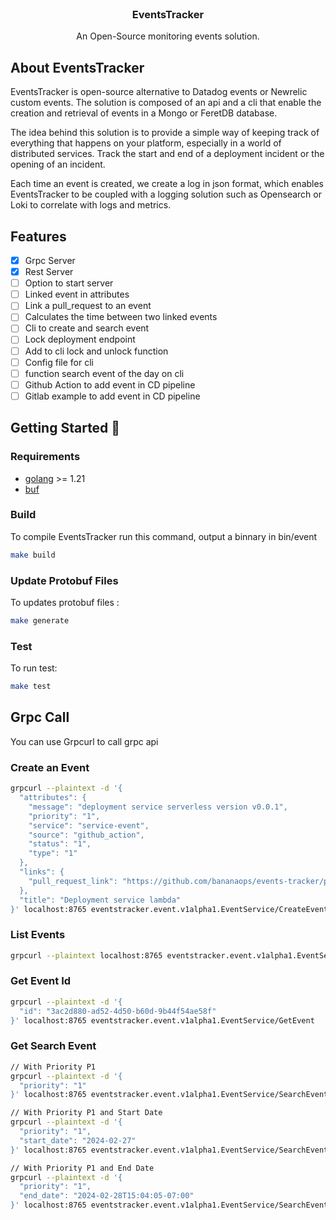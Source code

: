 <p align="center" style="margin-top: 120px">

  <h3 align="center">EventsTracker</h3>

  <p align="center">
    An Open-Source monitoring events solution.
    <br />
  </p>
</p>


## About EventsTracker 
 
EventsTracker is open-source alternative to Datadog events or Newrelic custom events. The solution is composed of an api and a cli that enable the creation and retrieval of events in a Mongo or FeretDB database.

The idea behind this solution is to provide a simple way of keeping track of everything that happens on your platform, especially in a world of distributed services. Track the start and end of a deployment incident or the opening of an incident.

Each time an event is created, we create a log in json format, which enables EventsTracker to be coupled with a logging solution such as Opensearch or Loki to correlate with logs and metrics.  

## Features

- [x] Grpc Server
- [x] Rest Server
- [ ] Option to start server
- [ ] Linked event in attributes
- [ ] Link a pull_request to an event
- [ ] Calculates the time between two linked events
- [ ] Cli to create and search event
- [ ] Lock deployment endpoint
- [ ] Add to cli lock and unlock function
- [ ] Config file for cli
- [ ] function search event of the day on cli
- [ ] Github Action to add event in CD pipeline
- [ ] Gitlab example to add event in CD pipeline

## Getting Started 🚀

### Requirements

- [golang](https://go.dev/) >= 1.21
- [buf](https://buf.build/explore)

### Build 

To compile EventsTracker run this command, output a binnary in bin/event

```bash
make build
```

### Update Protobuf Files

To updates protobuf files : 

```bash
make generate
```

### Test

To run test: 

```bash
make test
```


## Grpc Call

You can use Grpcurl to call grpc api

### Create an Event

```bash
grpcurl --plaintext -d '{
  "attributes": {
    "message": "deployment service serverless version v0.0.1",
    "priority": "1",
    "service": "service-event",
    "source": "github_action",
    "status": "1",
    "type": "1"
  },
  "links": {
    "pull_request_link": "https://github.com/bananaops/events-tracker/pull/240"
  },
  "title": "Deployment service lambda"
}' localhost:8765 eventstracker.event.v1alpha1.EventService/CreateEvent

```

### List Events

```bash
grpcurl --plaintext localhost:8765 eventstracker.event.v1alpha1.EventService/ListEvents

```

### Get Event Id

```bash
grpcurl --plaintext -d '{
  "id": "3ac2d880-ad52-4d50-b60d-9b44f54ae58f"
}' localhost:8765 eventstracker.event.v1alpha1.EventService/GetEvent  

```

### Get Search Event

```bash
// With Priority P1
grpcurl --plaintext -d '{
  "priority": "1"
}' localhost:8765 eventstracker.event.v1alpha1.EventService/SearchEvents

// With Priority P1 and Start Date
grpcurl --plaintext -d '{
  "priority": "1",
  "start_date": "2024-02-27"
}' localhost:8765 eventstracker.event.v1alpha1.EventService/SearchEvents

// With Priority P1 and End Date
grpcurl --plaintext -d '{
  "priority": "1",
  "end_date": "2024-02-28T15:04:05-07:00"
}' localhost:8765 eventstracker.event.v1alpha1.EventService/SearchEvents

```
